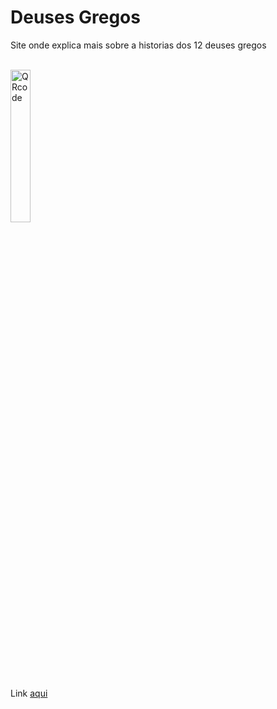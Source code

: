 # Deuses Gregos
 
 <p>Site onde explica mais sobre a historias dos 12 deuses gregos</p>
<br>
<img src="https://github.com/user-attachments/assets/a37309bc-6baa-40e3-8469-7ce3ebe80cc0" alt="QRcode" width="25%" height="25%">
<br>
<p>Link <a href="https://kittz1n.github.io/DeusesGregosEscola/" alt="paginaNova" rel="external" target="_blank">aqui</a></p>